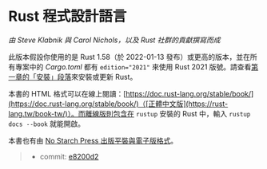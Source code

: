 # Rust 程式設計語言

*由 Steve Klabnik 與 Carol Nichols，以及 Rust 社群的貢獻撰寫而成*

此版本假設你使用的是 Rust 1.58（於 2022-01-13 發布）或更高的版本，並在所有專案中的 *Cargo.toml* 都有 `edition="2021"` 來使用 Rust 2021 版號。請查看[第一章的「安裝」段落][install]<!-- ignore -->來安裝或更新 Rust。

本書的 HTML 格式可以在線上閱讀：[https://doc.rust-lang.org/stable/book/](https://doc.rust-lang.org/stable/book/)（[正體中文版](https://rust-lang.tw/book-tw/)）。而離線版則包含在 `rustup` 安裝的 Rust 中，輸入 `rustup docs --book` 就能開啟。

本書也有由 [No Starch Press 出版平裝與電子版格式][nsprust]。

[install]: ch01-01-installation.html
[editions]: appendix-05-editions.html
[nsprust]: https://nostarch.com/rust

> - commit: [e8200d2](https://github.com/rust-lang/book/commit/a4efcd52c4c1788192b2c245bfbbb2b61ecb1831)
